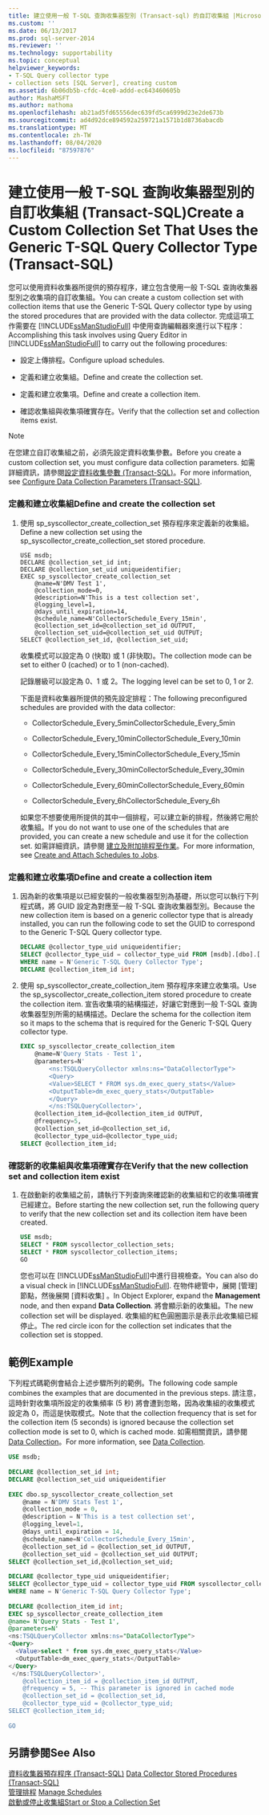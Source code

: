 ```yaml
---
title: 建立使用一般 T-SQL 查詢收集器型別 (Transact-sql) 的自訂收集組 |Microsoft Docs
ms.custom: ''
ms.date: 06/13/2017
ms.prod: sql-server-2014
ms.reviewer: ''
ms.technology: supportability
ms.topic: conceptual
helpviewer_keywords:
- T-SQL Query collector type
- collection sets [SQL Server], creating custom
ms.assetid: 6b06db5b-cfdc-4ce0-addd-ec643460605b
author: MashaMSFT
ms.author: mathoma
ms.openlocfilehash: ab21ad5fd65556dec639fd5ca6999d23e2de673b
ms.sourcegitcommit: ad4d92dce894592a259721a1571b1d8736abacdb
ms.translationtype: MT
ms.contentlocale: zh-TW
ms.lasthandoff: 08/04/2020
ms.locfileid: "87597876"
---
```

# <a name="create-a-custom-collection-set-that-uses-the-generic-t-sql-query-collector-type-transact-sql"></a><span data-ttu-id="d3517-102">建立使用一般 T-SQL 查詢收集器型別的自訂收集組 (Transact-SQL)</span><span class="sxs-lookup"><span data-stu-id="d3517-102">Create a Custom Collection Set That Uses the Generic T-SQL Query Collector Type (Transact-SQL)</span></span>
  <span data-ttu-id="d3517-103">您可以使用資料收集器所提供的預存程序，建立包含使用一般 T-SQL 查詢收集器型別之收集項的自訂收集組。</span><span class="sxs-lookup"><span data-stu-id="d3517-103">You can create a custom collection set with collection items that use the Generic T-SQL Query collector type by using the stored procedures that are provided with the data collector.</span></span> <span data-ttu-id="d3517-104">完成這項工作需要在 [!INCLUDE[ssManStudioFull](../../includes/ssmanstudiofull-md.md)] 中使用查詢編輯器來進行以下程序：</span><span class="sxs-lookup"><span data-stu-id="d3517-104">Accomplishing this task involves using Query Editor in [!INCLUDE[ssManStudioFull](../../includes/ssmanstudiofull-md.md)] to carry out the following procedures:</span></span>  
  
-   <span data-ttu-id="d3517-105">設定上傳排程。</span><span class="sxs-lookup"><span data-stu-id="d3517-105">Configure upload schedules.</span></span>  
  
-   <span data-ttu-id="d3517-106">定義和建立收集組。</span><span class="sxs-lookup"><span data-stu-id="d3517-106">Define and create the collection set.</span></span>  
  
-   <span data-ttu-id="d3517-107">定義和建立收集項。</span><span class="sxs-lookup"><span data-stu-id="d3517-107">Define and create a collection item.</span></span>  
  
-   <span data-ttu-id="d3517-108">確認收集組與收集項確實存在。</span><span class="sxs-lookup"><span data-stu-id="d3517-108">Verify that the collection set and collection items exist.</span></span>  
  
> [!NOTE]  
>  <span data-ttu-id="d3517-109">在您建立自訂收集組之前，必須先設定資料收集參數。</span><span class="sxs-lookup"><span data-stu-id="d3517-109">Before you create a custom collection set, you must configure data collection parameters.</span></span> <span data-ttu-id="d3517-110">如需詳細資訊，請參閱[設定資料收集參數 &#40;Transact-SQL&#41;](configure-data-collection-parameters-transact-sql.md)。</span><span class="sxs-lookup"><span data-stu-id="d3517-110">For more information, see [Configure Data Collection Parameters &#40;Transact-SQL&#41;](configure-data-collection-parameters-transact-sql.md).</span></span>  
  
### <a name="define-and-create-the-collection-set"></a><span data-ttu-id="d3517-111">定義和建立收集組</span><span class="sxs-lookup"><span data-stu-id="d3517-111">Define and create the collection set</span></span>  
  
1.  <span data-ttu-id="d3517-112">使用 sp_syscollector_create_collection_set 預存程序來定義新的收集組。</span><span class="sxs-lookup"><span data-stu-id="d3517-112">Define a new collection set using the sp_syscollector_create_collection_set stored procedure.</span></span>  
  
    ```  
    USE msdb;  
    DECLARE @collection_set_id int;  
    DECLARE @collection_set_uid uniqueidentifier;  
    EXEC sp_syscollector_create_collection_set   
        @name=N'DMV Test 1',   
        @collection_mode=0,   
        @description=N'This is a test collection set',   
        @logging_level=1,   
        @days_until_expiration=14,   
        @schedule_name=N'CollectorSchedule_Every_15min',   
        @collection_set_id=@collection_set_id OUTPUT,   
        @collection_set_uid=@collection_set_uid OUTPUT;  
    SELECT @collection_set_id, @collection_set_uid;  
    ```  
  
     <span data-ttu-id="d3517-113">收集模式可以設定為 0 (快取) 或 1 (非快取)。</span><span class="sxs-lookup"><span data-stu-id="d3517-113">The collection mode can be set to either 0 (cached) or to 1 (non-cached).</span></span>  
  
     <span data-ttu-id="d3517-114">記錄層級可以設定為 0、1 或 2。</span><span class="sxs-lookup"><span data-stu-id="d3517-114">The logging level can be set to 0, 1 or 2.</span></span>  
  
     <span data-ttu-id="d3517-115">下面是資料收集器所提供的預先設定排程：</span><span class="sxs-lookup"><span data-stu-id="d3517-115">The following preconfigured schedules are provided with the data collector:</span></span>  
  
    -   <span data-ttu-id="d3517-116">CollectorSchedule_Every_5min</span><span class="sxs-lookup"><span data-stu-id="d3517-116">CollectorSchedule_Every_5min</span></span>  
  
    -   <span data-ttu-id="d3517-117">CollectorSchedule_Every_10min</span><span class="sxs-lookup"><span data-stu-id="d3517-117">CollectorSchedule_Every_10min</span></span>  
  
    -   <span data-ttu-id="d3517-118">CollectorSchedule_Every_15min</span><span class="sxs-lookup"><span data-stu-id="d3517-118">CollectorSchedule_Every_15min</span></span>  
  
    -   <span data-ttu-id="d3517-119">CollectorSchedule_Every_30min</span><span class="sxs-lookup"><span data-stu-id="d3517-119">CollectorSchedule_Every_30min</span></span>  
  
    -   <span data-ttu-id="d3517-120">CollectorSchedule_Every_60min</span><span class="sxs-lookup"><span data-stu-id="d3517-120">CollectorSchedule_Every_60min</span></span>  
  
    -   <span data-ttu-id="d3517-121">CollectorSchedule_Every_6h</span><span class="sxs-lookup"><span data-stu-id="d3517-121">CollectorSchedule_Every_6h</span></span>  
  
     <span data-ttu-id="d3517-122">如果您不想要使用所提供的其中一個排程，可以建立新的排程，然後將它用於收集組。</span><span class="sxs-lookup"><span data-stu-id="d3517-122">If you do not want to use one of the schedules that are provided, you can create a new schedule and use it for the collection set.</span></span> <span data-ttu-id="d3517-123">如需詳細資訊，請參閱 [建立及附加排程至作業](../../ssms/agent/create-and-attach-schedules-to-jobs.md)。</span><span class="sxs-lookup"><span data-stu-id="d3517-123">For more information, see [Create and Attach Schedules to Jobs](../../ssms/agent/create-and-attach-schedules-to-jobs.md).</span></span>  
  
### <a name="define-and-create-a-collection-item"></a><span data-ttu-id="d3517-124">定義和建立收集項</span><span class="sxs-lookup"><span data-stu-id="d3517-124">Define and create a collection item</span></span>  
  
1.  <span data-ttu-id="d3517-125">因為新的收集項是以已經安裝的一般收集器型別為基礎，所以您可以執行下列程式碼，將 GUID 設定為對應至一般 T-SQL 查詢收集器型別。</span><span class="sxs-lookup"><span data-stu-id="d3517-125">Because the new collection item is based on a generic collector type that is already installed, you can run the following code to set the GUID to correspond to the Generic T-SQL Query collector type.</span></span>  
  
    ```sql  
    DECLARE @collector_type_uid uniqueidentifier;  
    SELECT @collector_type_uid = collector_type_uid FROM [msdb].[dbo].[syscollector_collector_types]   
    WHERE name = N'Generic T-SQL Query Collector Type';  
    DECLARE @collection_item_id int;  
    ```  
  
2.  <span data-ttu-id="d3517-126">使用 sp_syscollector_create_collection_item 預存程序來建立收集項。</span><span class="sxs-lookup"><span data-stu-id="d3517-126">Use the sp_syscollector_create_collection_item stored procedure to create the collection item.</span></span> <span data-ttu-id="d3517-127">宣告收集項的結構描述，好讓它對應到一般 T-SQL 查詢收集器型別所需的結構描述。</span><span class="sxs-lookup"><span data-stu-id="d3517-127">Declare the schema for the collection item so it maps to the schema that is required for the Generic T-SQL Query collector type.</span></span>  
  
    ```sql  
    EXEC sp_syscollector_create_collection_item   
        @name=N'Query Stats - Test 1',   
        @parameters=N'  
            <ns:TSQLQueryCollector xmlns:ns="DataCollectorType">  
            <Query>  
            <Value>SELECT * FROM sys.dm_exec_query_stats</Value>  
            <OutputTable>dm_exec_query_stats</OutputTable>  
            </Query>  
            </ns:TSQLQueryCollector>',   
        @collection_item_id=@collection_item_id OUTPUT,   
        @frequency=5,   
        @collection_set_id=@collection_set_id,   
        @collector_type_uid=@collector_type_uid;  
    SELECT @collection_item_id;  
    ```  
  
### <a name="verify-that-the-new-collection-set-and-collection-item-exist"></a><span data-ttu-id="d3517-128">確認新的收集組與收集項確實存在</span><span class="sxs-lookup"><span data-stu-id="d3517-128">Verify that the new collection set and collection item exist</span></span>  
  
1.  <span data-ttu-id="d3517-129">在啟動新的收集組之前，請執行下列查詢來確認新的收集組和它的收集項確實已經建立。</span><span class="sxs-lookup"><span data-stu-id="d3517-129">Before starting the new collection set, run the following query to verify that the new collection set and its collection item have been created.</span></span>  
  
    ```sql  
    USE msdb;  
    SELECT * FROM syscollector_collection_sets;  
    SELECT * FROM syscollector_collection_items;  
    GO  
    ```  
  
     <span data-ttu-id="d3517-130">您也可以在 [!INCLUDE[ssManStudioFull](../../includes/ssmanstudiofull-md.md)]中進行目視檢查。</span><span class="sxs-lookup"><span data-stu-id="d3517-130">You can also do a visual check in [!INCLUDE[ssManStudioFull](../../includes/ssmanstudiofull-md.md)].</span></span> <span data-ttu-id="d3517-131">在物件總管中，展開 [管理]  節點，然後展開 [資料收集]  。</span><span class="sxs-lookup"><span data-stu-id="d3517-131">In Object Explorer, expand the **Management** node, and then expand **Data Collection**.</span></span> <span data-ttu-id="d3517-132">將會顯示新的收集組。</span><span class="sxs-lookup"><span data-stu-id="d3517-132">The new collection set will be displayed.</span></span> <span data-ttu-id="d3517-133">收集組的紅色圓圈圖示是表示此收集組已經停止。</span><span class="sxs-lookup"><span data-stu-id="d3517-133">The red circle icon for the collection set indicates that the collection set is stopped.</span></span>  
  
## <a name="example"></a><span data-ttu-id="d3517-134">範例</span><span class="sxs-lookup"><span data-stu-id="d3517-134">Example</span></span>  
 <span data-ttu-id="d3517-135">下列程式碼範例會結合上述步驟所列的範例。</span><span class="sxs-lookup"><span data-stu-id="d3517-135">The following code sample combines the examples that are documented in the previous steps.</span></span> <span data-ttu-id="d3517-136">請注意，這時針對收集項所設定的收集頻率 (5 秒) 將會遭到忽略，因為收集組的收集模式設定為 0，而這是快取模式。</span><span class="sxs-lookup"><span data-stu-id="d3517-136">Note that the collection frequency that is set for the collection item (5 seconds) is ignored because the collection set collection mode is set to 0, which is cached mode.</span></span> <span data-ttu-id="d3517-137">如需相關資訊，請參閱 [Data Collection](data-collection.md)。</span><span class="sxs-lookup"><span data-stu-id="d3517-137">For more information, see [Data Collection](data-collection.md).</span></span>  
  
```sql  
USE msdb;  
  
DECLARE @collection_set_id int;  
DECLARE @collection_set_uid uniqueidentifier  
  
EXEC dbo.sp_syscollector_create_collection_set  
    @name = N'DMV Stats Test 1',  
    @collection_mode = 0,  
    @description = N'This is a test collection set',  
    @logging_level=1,  
    @days_until_expiration = 14,  
    @schedule_name=N'CollectorSchedule_Every_15min',  
    @collection_set_id = @collection_set_id OUTPUT,  
    @collection_set_uid = @collection_set_uid OUTPUT;  
SELECT @collection_set_id,@collection_set_uid;  
  
DECLARE @collector_type_uid uniqueidentifier;  
SELECT @collector_type_uid = collector_type_uid FROM syscollector_collector_types   
WHERE name = N'Generic T-SQL Query Collector Type';  
  
DECLARE @collection_item_id int;  
EXEC sp_syscollector_create_collection_item  
@name= N'Query Stats - Test 1',  
@parameters=N'  
<ns:TSQLQueryCollector xmlns:ns="DataCollectorType">  
<Query>  
  <Value>select * from sys.dm_exec_query_stats</Value>  
  <OutputTable>dm_exec_query_stats</OutputTable>  
</Query>  
 </ns:TSQLQueryCollector>',  
    @collection_item_id = @collection_item_id OUTPUT,  
    @frequency = 5, -- This parameter is ignored in cached mode  
    @collection_set_id = @collection_set_id,  
    @collector_type_uid = @collector_type_uid;  
SELECT @collection_item_id;  
  
GO  
```  
  
## <a name="see-also"></a><span data-ttu-id="d3517-138">另請參閱</span><span class="sxs-lookup"><span data-stu-id="d3517-138">See Also</span></span>  
 <span data-ttu-id="d3517-139">[資料收集器預存程序 &#40;Transact-SQL&#41;](/sql/relational-databases/system-stored-procedures/data-collector-stored-procedures-transact-sql) </span><span class="sxs-lookup"><span data-stu-id="d3517-139">[Data Collector Stored Procedures &#40;Transact-SQL&#41;](/sql/relational-databases/system-stored-procedures/data-collector-stored-procedures-transact-sql) </span></span>  
 <span data-ttu-id="d3517-140">[管理排程](../../ssms/agent/manage-schedules.md) </span><span class="sxs-lookup"><span data-stu-id="d3517-140">[Manage Schedules](../../ssms/agent/manage-schedules.md) </span></span>  
 [<span data-ttu-id="d3517-141">啟動或停止收集組</span><span class="sxs-lookup"><span data-stu-id="d3517-141">Start or Stop a Collection Set</span></span>](start-or-stop-a-collection-set.md)  
  
  
